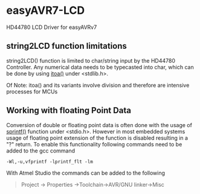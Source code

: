 # easyAVR7-LCD
HD44780 LCD Driver for easyAVRv7

## string2LCD function limitations
string2LCD() function is limited to char/string input by the HD44780 Controller. Any numerical data needs to be typecasted into char, which can be done by using [itoa()](https://www.ibm.com/docs/en/zos/2.2.0?topic=functions-itoa-convert-int-into-string) under <stdlib.h>. 

Of Note: itoa() and its variants involve division and therefore are intensive processes for MCUs

## Working with floating Point Data
Conversion of double or floating point data is often done with the usage of [sprintf()](https://www.ibm.com/docs/en/i/7.2?topic=functions-sprintf-print-formatted-data-buffer) function under <stdio.h>. However in most embedded systems usage of floating point extension of the function is disabled resulting in a "?" return. To enable this functionality following commands need to be added to the gcc command

`-Wl,-u,vfprintf -lprintf_flt -lm`

With Atmel Studio the commands can be added to the following

> Project -> Properties ->Toolchain->AVR/GNU linker->Misc
